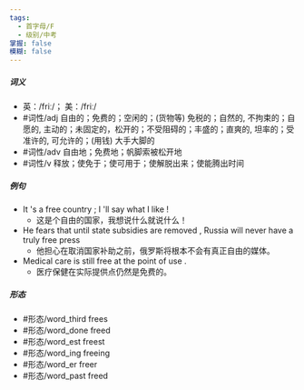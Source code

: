 ```yaml
---
tags:
  - 首字母/F
  - 级别/中考
掌握: false
模糊: false
---
```

##### 词义
- 英：/friː/； 美：/friː/
- #词性/adj  自由的；免费的；空闲的；(货物等) 免税的；自然的, 不拘束的；自愿的, 主动的；未固定的，松开的；不受阻碍的；丰盛的；直爽的, 坦率的；受准许的, 可允许的；(用钱) 大手大脚的
- #词性/adv  自由地；免费地；帆脚索被松开地
- #词性/v  释放；使免于；使可用于；使解脱出来；使能腾出时间
##### 例句
- It 's a free country ; I 'll say what I like !
	- 这是个自由的国家，我想说什么就说什么！
- He fears that until state subsidies are removed , Russia will never have a truly free press
	- 他担心在取消国家补助之前，俄罗斯将根本不会有真正自由的媒体。
- Medical care is still free at the point of use .
	- 医疗保健在实际提供点仍然是免费的。
##### 形态
- #形态/word_third frees
- #形态/word_done freed
- #形态/word_est freest
- #形态/word_ing freeing
- #形态/word_er freer
- #形态/word_past freed
